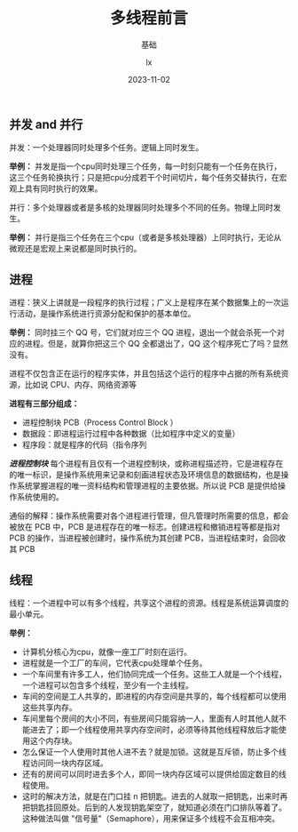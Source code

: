 ﻿---
layout:     post
title:      多线程前言
subtitle:   基础
date:       2023-11-02
author:     lx
header-img: img/Embedded-System/ES.png
catalog: true
tags:
    - 多线程
---

## 并发  and  并行
并发：一个处理器同时处理多个任务。逻辑上同时发生。

**举例：** 
并发是指一个cpu同时处理三个任务，每一时刻只能有一个任务在执行，这三个任务轮换执行；只是把cpu分成若干个时间切片，每个任务交替执行，在宏观上具有同时执行的效果。

并行：多个处理器或者是多核的处理器同时处理多个不同的任务。物理上同时发生。

**举例：**
并行是指三个任务在三个cpu（或者是多核处理器）上同时执行，无论从微观还是宏观上来说都是同时执行的。



## 进程

进程：狭义上讲就是一段程序的执行过程；广义上是程序在某个数据集上的一次运行活动，是操作系统进行资源分配和保护的基本单位。

**举例：**
同时挂三个 QQ 号，它们就对应三个 QQ 进程，退出一个就会杀死一个对应的进程。但是，就算你把这三个 QQ 全都退出了，QQ 这个程序死亡了吗？显然没有。

进程不仅包含正在运行的程序实体，并且包括这个运行的程序中占据的所有系统资源，比如说 CPU、内存、网络资源等

**进程有三部分组成：**
 - 进程控制块 PCB（Process Control Block ）
 - 数据段：即进程运行过程中各种数据（比如程序中定义的变量）
 - 程序段：就是程序的代码（指令序列

 ***进程控制块***
每个进程有且仅有一个进程控制块，或称进程描述符，它是进程存在的唯一标识，是操作系统用来记录和刻画进程状态及环境信息的数据结构，也是操作系统掌握进程的唯一资料结构和管理进程的主要依据。所以说 PCB 是提供给操作系统使用的。

通俗的解释：操作系统需要对各个进程进行管理，但凡管理时所需要的信息，都会被放在 PCB 中，PCB 是进程存在的唯一标志。创建进程和撤销进程等都是指对 PCB 的操作，当进程被创建时，操作系统为其创建 PCB，当进程结束时，会回收其 PCB

## 线程

线程：一个进程中可以有多个线程，共享这个进程的资源。线程是系统运算调度的最小单元。

**举例：**
 - 计算机分核心为cpu，就像一座工厂时刻在运行。
 - 进程就是一个工厂的车间，它代表cpu处理单个任务。
 - 一个车间里有许多工人，他们协同完成一个任务。这些工人就是一个个线程，一个进程可以包含多个线程，至少有一个主线程。
 - 车间的空间是工人共享的，即进程的内存空间是共享的，每个线程都可以使用这些共享内存。
 - 车间里每个房间的大小不同，有些房间只能容纳一人，里面有人时其他人就不能进去了；即一个线程使用共享内存空间时，必须等待其他线程释放后才能使用这个内存块。
 - 怎么保证一个人使用时其他人进不去？就是加锁。这就是互斥锁，防止多个线程访问同一块内存区域。
 - 还有的房间可以同时进去多个人，即同一块内存区域可以提供给固定数目的线程使用。
 - 这时的解决方法，就是在门口挂 n 把钥匙。进去的人就取一把钥匙，出来时再把钥匙挂回原处。后到的人发现钥匙架空了，就知道必须在门口排队等着了。这种做法叫做 "信号量"（Semaphore），用来保证多个线程不会互相冲突。
 


